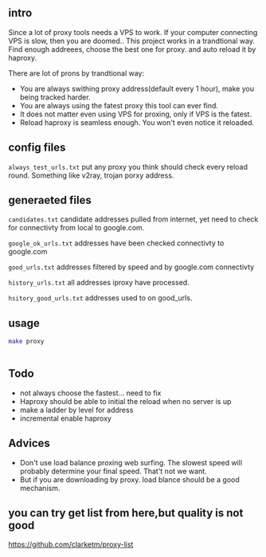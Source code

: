 ## intro
Since a lot of proxy tools needs a VPS to work. If your computer connecting VPS is slow, then you are doomed..
This project works in a trandtional way. Find enough addreees, choose the best one for proxy. and auto reload it by haproxy. 


There are lot of prons by trandtional way:
- You are always swithing proxy address(default every 1 hour), make you being tracked harder.
- You are always using the fatest proxy this tool can ever find.
- It does not matter even using VPS for proxing, only if VPS is the fatest.
- Reload haproxy is seamless enough. You won't even notice it reloaded.

## config files
`always_test_urls.txt`
put any proxy you think should check every reload round. Something like v2ray, trojan porxy address.

## generaeted files
`candidates.txt`
candidate addresses pulled from internet, yet need to check for connectivty from local to google.com.

`google_ok_urls.txt`
addresses have been checked connectivty to google.com

`good_urls.txt`
addresses filtered by speed and by google.com connectivty


`history_urls.txt`
all addresses iproxy have processed.

`hsitory_good_urls.txt`
addresses used to on good_urls. 

## usage 
``` bash
make proxy 
	
```
## Todo
- not always choose the fastest... need to fix
- Haproxy should be able to initial the reload when no server is up
- make a ladder by level for address
- incremental enable haproxy 


## Advices
- Don't use load balance proxing web surfing. The slowest speed will probably determine your final speed. That't not we want.
- But if you are downloading by proxy. load blance should be a good mechanism.

## you can try get list from here,but quality is not good
https://github.com/clarketm/proxy-list

